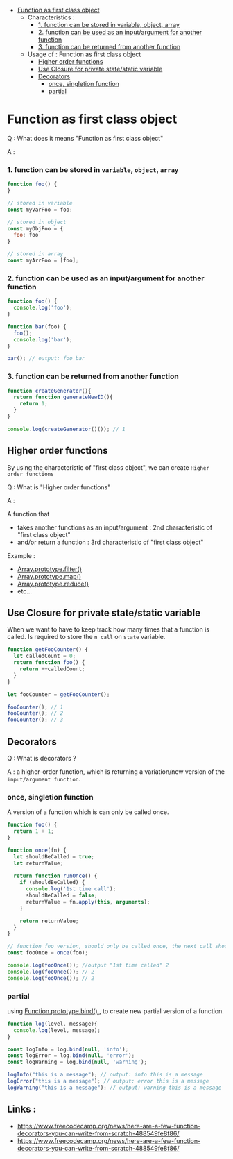 - [Function as first class object](#function-as-first-class-object)
  - Characteristics :
    - [1. function can be stored in variable, object, array](#1-function-can-be-stored-in-variable-object-array)
    - [2. function can be used as an input/argument for another function](#2-function-can-be-used-as-an-inputargument-for-another-function)
    - [3. function can be returned from another function](#3-function-can-be-returned-from-another-function)
  - Usage of : Function as first class object
    - [Higher order functions](#higher-order-functions)
    - [Use Closure for private state/static variable](#use-closure-for-private-statestatic-variable)
    - [Decorators](#decorators)
      - [once, singletion function](#once-singletion-function)
      - [partial](#partial)

# Function as first class object

Q : What does it means "Function as first class object"

A :

### 1. function can be stored in `variable`, `object`, `array`
```js
function foo() {
}

// stored in variable
const myVarFoo = foo;

// stored in object
const myObjFoo = {
  foo: foo
}

// stored in array
const myArrFoo = [foo];
```

### 2. function can be used as an input/argument for another function

```js
function foo() {
  console.log('foo');
}

function bar(foo) {
  foo();
  console.log('bar');
}

bar(); // output: foo bar
```

### 3. function can be returned from another function

```js
function createGenerator(){  
  return function generateNewID(){
    return 1;
  }
}

console.log(createGenerator()()); // 1
```


## Higher order functions

By using the characteristic of "first class object", we can create  `Higher order functions`

Q : What is "Higher order functions"

A : 

A function that 
- takes another functions as an input/argument : 2nd characteristic of "first class object"
- and/or return a function : 3rd characteristic of "first class object"


Example :
- [Array​.prototype​.filter()
](https://developer.mozilla.org/en-US/docs/Web/JavaScript/Reference/Global_Objects/Array/filter)
- [Array​.prototype​.map()
](https://developer.mozilla.org/en-US/docs/Web/JavaScript/Reference/Global_Objects/Array/map)
- [Array​.prototype​.reduce()
](https://developer.mozilla.org/en-US/docs/Web/JavaScript/Reference/Global_Objects/Array/Reduce)
- etc...

## Use Closure for private state/static variable

When we want to have to keep track how many times that a function is called. Is required to store the `n call` on `state` variable.

```js
function getFooCounter() {
  let calledCount = 0;
  return function foo() {
    return ++calledCount;
  }
}

let fooCounter = getFooCounter();

fooCounter(); // 1
fooCounter(); // 2
fooCounter(); // 3
```

## Decorators

Q : What is decorators ?

A : a higher-order function, which is returning a variation/new version of the `input/argument function`.


### once, singletion function

A version of a function which is can only be called once.

```js
function foo() {
  return 1 + 1;
}

function once(fn) {
  let shouldBeCalled = true;
  let returnValue;
  
  return function runOnce() {
    if (shouldBeCalled) {
      console.log('1st time call');
      shouldBeCalled = false;
      returnValue = fn.apply(this, arguments);
    }

    return returnValue;
  }
}

// function foo version, should only be called once, the next call should be directly return 2
const fooOnce = once(foo);

console.log(fooOnce()); //output "1st time called" 2
console.log(fooOnce()); // 2
console.log(fooOnce()); // 2
```

### partial

using [Function​.prototype​.bind()
](https://developer.mozilla.org/en-US/docs/Web/JavaScript/Reference/Global_Objects/Function/bind), to create new partial version of a function.

```js
function log(level, message){
  console.log(level, message);
}

const logInfo = log.bind(null, 'info');
const logError = log.bind(null, 'error');
const logWarning = log.bind(null, 'warning');

logInfo("this is a message"); // output: info this is a message
logError("this is a message"); // output: error this is a message
logWarning("this is a message"); // output: warning this is a message
```

## Links :
- https://www.freecodecamp.org/news/here-are-a-few-function-decorators-you-can-write-from-scratch-488549fe8f86/
- https://www.freecodecamp.org/news/here-are-a-few-function-decorators-you-can-write-from-scratch-488549fe8f86/
